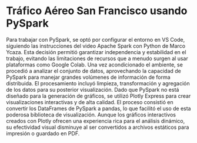 # Tráfico Aéreo San Francisco usando PySpark
Para trabajar con PySpark, se optó por configurar el entorno en VS Code, siguiendo las instrucciones del video Apache Spark con Python de Marco Ycaza. Esta decisión permitió garantizar independencia y estabilidad en el trabajo, evitando las limitaciones de recursos que a menudo surgen al usar plataformas como Google Colab.
Una vez acondicionado el ambiente, se procedió a analizar el conjunto de datos, aprovechando la capacidad de PySpark para manejar grandes volúmenes de información de forma distribuida. El procesamiento incluyó limpieza, transformación y agregación de los datos para su posterior visualización.
Dado que PySpark no está diseñado para la generación de gráficos, se utilizó Plotly Express para crear visualizaciones interactivas y de alta calidad. El proceso consistió en convertir los DataFrames de PySpark a pandas, lo que facilitó el uso de esta poderosa biblioteca de visualización. Aunque los gráficos interactivos creados con Plotly ofrecen una experiencia rica para el análisis dinámico, su efectividad visual disminuye al ser convertidos a archivos estáticos para impresión o guardado en PDF.
